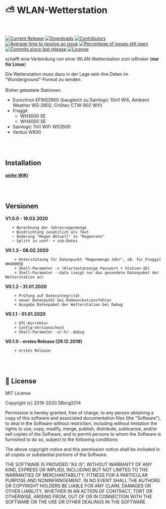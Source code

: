 # :partly_sunny: WLAN-Wetterstation
<br/><br/>
[![Current Release](https://img.shields.io/github/v/release/SBorg2014/WLAN-Wetterstation.svg)](https://github.com/SBorg2014/WLAN-Wetterstation/releases/latest)
[![Downloads](https://img.shields.io/github/downloads/SBorg2014/WLAN-Wetterstation/latest/total.svg)](https://github.com/SBorg2014/WLAN-Wetterstation/releases/latest)
[![Contributors](https://img.shields.io/github/contributors/SBorg2014/WLAN-Wetterstation.svg)](https://github.com/SBorg2014/WLAN-Wetterstation/graphs/contributors)
[![Average time to resolve an issue](http://isitmaintained.com/badge/resolution/SBorg2014/WLAN-Wetterstation.svg)](https://github.com/SBorg2014/WLAN-Wetterstation/issues)
[![Percentage of issues still open](http://isitmaintained.com/badge/open/SBorg2014/WLAN-Wetterstation.svg)](https://github.com/SBorg2014/WLAN-Wetterstation/issues)
[![Commits since last release](https://img.shields.io/github/commits-since/SBorg2014/WLAN-Wetterstation/latest.svg)](https://github.com/SBorg2014/WLAN-Wetterstation/releases/latest)
[![License](https://img.shields.io/github/license/SBorg2014/WLAN-Wetterstation.svg)](https://github.com/SBorg2014/WLAN-Wetterstation/blob/master/LICENSE)

 schafft eine Verbindung von einer WLAN-Wetterstation zum ioBroker (__nur für Linux__)<br>
 
 Die Wetterstation muss dazu in der Lage sein ihre Daten im "Wunderground"-Format zu senden.<br><br>
 Bisher getestete Stationen:
- Eurochron EFWS2900 (baugleich zu Sainlogic 10in1 Wifi, Ambient Weather WS-2902, Chilitec CTW-902 Wifi)
- Froggit 
  * WH3000 SE
  * WH4000 SE
- Sainlogic 7in1 WiFi WS3500
- Ventus W830

<br><br>
## Installation ## 
***[siehe WiKi](https://github.com/SBorg2014/WLAN-Wetterstation/wiki)***

<br><br>
## Versionen ##

**V1.0.0 - 18.03.2020**
```
   + Berechnung der Jahresregenmenge
   + Windrichtung zusätzlich als Text
   ~ Änderung "Regen Aktuell" in "Regenrate"
   ~ Splitt in conf- + sub-Datei
```


**V0.1.3 - 08.02.2020**
```
    + Unterstützung für Datenpunkt "Regenmenge Jahr", zB. für Froggit WH4000SE
    + Shell-Parameter -s (Klartextanzeige Passwort + Station-ID)
    + Shell-Parameter --data (zeigt nur das gesendete Datenpaket der Wetterstation an)
```

**V0.1.2 - 31.01.2020**
```
    + Prüfung auf Datenintegrität
    + neuer Datenpunkt bei Kommunikationsfehler
    + Ausgabe Datenpaket der Wetterstation bei Debug
```

**V0.1.1 - 01.01.2020**
```
    + UTC-Korrektur
    + Config-Versionscheck
    + Shell-Parameter -v/-h/--debug
``` 
    
**V0.1.0 - erstes Release (29.12.2019)**
```
    + erstes Release
``` 

<br><br>
## :scroll: License ## 
 MIT License

Copyright (c) 2019-2020 SBorg2014

Permission is hereby granted, free of charge, to any person obtaining a copy
of this software and associated documentation files (the "Software"), to deal
in the Software without restriction, including without limitation the rights
to use, copy, modify, merge, publish, distribute, sublicense, and/or sell
copies of the Software, and to permit persons to whom the Software is
furnished to do so, subject to the following conditions:

The above copyright notice and this permission notice shall be included in all
copies or substantial portions of the Software.

THE SOFTWARE IS PROVIDED "AS IS", WITHOUT WARRANTY OF ANY KIND, EXPRESS OR
IMPLIED, INCLUDING BUT NOT LIMITED TO THE WARRANTIES OF MERCHANTABILITY,
FITNESS FOR A PARTICULAR PURPOSE AND NONINFRINGEMENT. IN NO EVENT SHALL THE
AUTHORS OR COPYRIGHT HOLDERS BE LIABLE FOR ANY CLAIM, DAMAGES OR OTHER
LIABILITY, WHETHER IN AN ACTION OF CONTRACT, TORT OR OTHERWISE, ARISING FROM,
OUT OF OR IN CONNECTION WITH THE SOFTWARE OR THE USE OR OTHER DEALINGS IN THE
SOFTWARE.

